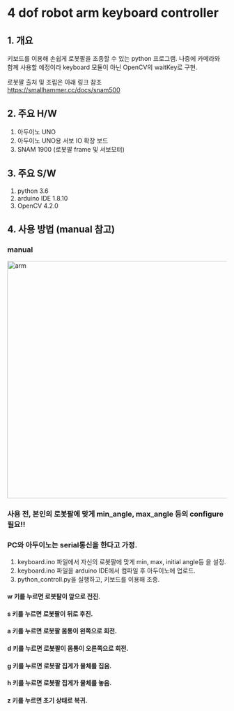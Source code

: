 # 4 dof robot arm keyboard controller

## 1. 개요

키보드를 이용해 손쉽게 로봇팔을 조종할 수 있는 python 프로그램. 
나중에 카메라와 함께 사용할 예정이라 keyboard 모듈이 아닌 OpenCV의 waitKey로 구현.   

로봇팔 출처 및 조립은 아래 링크 참조  
<https://smallhammer.cc/docs/snam500>

## 2. 주요 H/W 

1. 아두이노 UNO  
2. 아두이노 UNO용 서보 IO 확장 보드  
3. SNAM 1900 (로봇팔 frame 및 서보모터)  

## 3. 주요 S/W

1. python 3.6 
2. arduino IDE 1.8.10
3. OpenCV 4.2.0   

## 4. 사용 방법 (manual 참고)

### manual
<img width="543" alt="arm" src="https://user-images.githubusercontent.com/46870741/72552221-be4d0a00-38d9-11ea-832f-d9073cc8e84b.png">

### 사용 전, 본인의 로봇팔에 맞게 min_angle, max_angle 등의 configure 필요!! 
### PC와 아두이노는 serial통신을 한다고 가정.


1. keyboard.ino 파일에서 자신의 로봇팔에 맞게 min, max, initial angle등 을 설정.   
2. keyboard.ino 파일을 arduino IDE에서 컴파일 후 아두이노에 업로드.  
3. python_controll.py을 실행하고, 키보드를 이용해 조종.  

#### w 키를 누르면 로봇팔이 앞으로 전진.  
#### s 키를 누르면 로봇팔이 뒤로 후진.  
#### a 키를 누르면 로봇팔 몸통이 왼쪽으로 회전.  
#### d 키를 누르면 로봇팔이 몸통이 오른쪽으로 회전.  
#### g 키를 누르면 로봇팔 집게가 물체를 집음.  
#### h 키를 누르면 로봇팔 집게가 물체를 놓음.  
#### z 키를 누르면 초기 상태로 복귀.  


